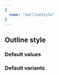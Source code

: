 ```yaml
---
{
  name: "outlineStyle"
}
---
```


## Outline style

### Default values
<!-- defaults.values.start -->
<!-- defaults.values.end -->


### Default variants
<!-- defaults.variants.start -->
<!-- defaults.variants.end -->

